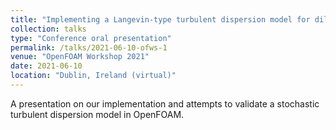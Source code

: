 ```yaml
---
title: "Implementing a Langevin-type turbulent dispersion model for dilute particle-laden flows"
collection: talks
type: "Conference oral presentation"
permalink: /talks/2021-06-10-ofws-1
venue: "OpenFOAM Workshop 2021"
date: 2021-06-10
location: "Dublin, Ireland (virtual)"
---
```


A presentation on our implementation and attempts to validate a stochastic turbulent dispersion model in OpenFOAM.
